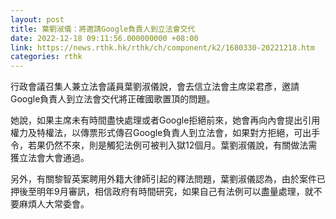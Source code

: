 ```yaml
---
layout: post
title: 葉劉淑儀：將邀請Google負責人到立法會交代
date: 2022-12-18 09:11:56.000000000 +08:00
link: https://news.rthk.hk/rthk/ch/component/k2/1680330-20221218.htm
categories: rthk
---
```


行政會議召集人兼立法會議員葉劉淑儀說，會去信立法會主席梁君彥，邀請Google負責人到立法會交代將正確國歌置頂的問題。

她說，如果主席未有時間盡快處理或者Google拒絕前來，她會再向內會提出引用權力及特權法，以傳票形式傳召Google負責人到立法會，如果對方拒絕，可出手令，若果仍然不來，則是觸犯法例可被判入獄12個月。葉劉淑儀說，有關做法需獲立法會大會通過。

另外，有關黎智英案聘用外籍大律師引起的釋法問題，葉劉淑儀認為，由於案件已押後至明年9月審訊，相信政府有時間研究，如果自己有法例可以盡量處理，就不要麻煩人大常委會。
